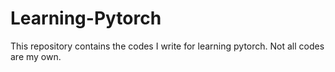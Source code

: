 # Learning-Pytorch
This repository contains the codes I write for learning pytorch. Not all codes are my own.
